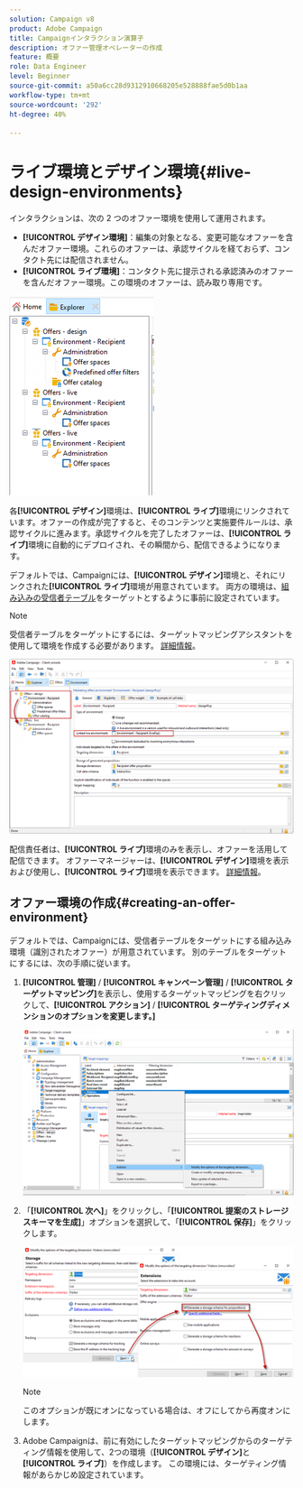 ```yaml
---
solution: Campaign v8
product: Adobe Campaign
title: Campaignインタラクション演算子
description: オファー管理オペレーターの作成
feature: 概要
role: Data Engineer
level: Beginner
source-git-commit: a50a6cc28d9312910668205e528888fae5d0b1aa
workflow-type: tm+mt
source-wordcount: '292'
ht-degree: 40%

---
```


# ライブ環境とデザイン環境{#live-design-environments}

インタラクションは、次の 2 つのオファー環境を使用して運用されます。

* **[!UICONTROL デザイン環境]**：編集の対象となる、変更可能なオファーを含んだオファー環境。これらのオファーは、承認サイクルを経ておらず、コンタクト先には配信されません。
* **[!UICONTROL ライブ環境]**：コンタクト先に提示される承認済みのオファーを含んだオファー環境。この環境のオファーは、読み取り専用です。

![](assets/offer_environments_overview_001.png)

各&#x200B;**[!UICONTROL デザイン]**&#x200B;環境は、**[!UICONTROL ライブ]**&#x200B;環境にリンクされています。オファーの作成が完了すると、そのコンテンツと実施要件ルールは、承認サイクルに進みます。承認サイクルを完了したオファーは、**[!UICONTROL ライブ]**&#x200B;環境に自動的にデプロイされ、その瞬間から、配信できるようになります。

デフォルトでは、Campaignには、**[!UICONTROL デザイン]**&#x200B;環境と、それにリンクされた&#x200B;**[!UICONTROL ライブ]**&#x200B;環境が用意されています。 両方の環境は、[組み込みの受信者テーブル](../dev/datamodel.md#ootb-profiles)をターゲットとするように事前に設定されています。

>[!NOTE]
>
>受信者テーブルをターゲットにするには、ターゲットマッピングアシスタントを使用して環境を作成する必要があります。 [詳細情報](#creating-an-offer-environment)。

![](assets/offer_environments_overview_002.png)

配信責任者は、**[!UICONTROL ライブ]**&#x200B;環境のみを表示し、オファーを活用して配信できます。 オファーマネージャーは、**[!UICONTROL デザイン]**&#x200B;環境を表示および使用し、**[!UICONTROL ライブ]**&#x200B;環境を表示できます。 [詳細情報](interaction-operators.md)。

## オファー環境の作成{#creating-an-offer-environment}

デフォルトでは、Campaignには、受信者テーブルをターゲットにする組み込み環境（識別されたオファー）が用意されています。 別のテーブルをターゲットにするには、次の手順に従います。

1. **[!UICONTROL 管理]** / **[!UICONTROL キャンペーン管理]** / **[!UICONTROL ターゲットマッピング]**&#x200B;を表示し、使用するターゲットマッピングを右クリックして、**[!UICONTROL アクション]** / **[!UICONTROL ターゲティングディメンションのオプションを変更します。]**

   ![](assets/offer_env_anonymous_001.png)

1. 「**[!UICONTROL 次へ]**」をクリックし、「**[!UICONTROL 提案のストレージスキーマを生成]**」オプションを選択して、「**[!UICONTROL 保存]**」をクリックします。

   ![](assets/offer_env_anonymous_002.png)

   >[!NOTE]
   >
   >このオプションが既にオンになっている場合は、オフにしてから再度オンにします。

1. Adobe Campaignは、前に有効にしたターゲットマッピングからのターゲティング情報を使用して、2つの環境（**[!UICONTROL デザイン]**&#x200B;と&#x200B;**[!UICONTROL ライブ]**）を作成します。 この環境には、ターゲティング情報があらかじめ設定されています。
